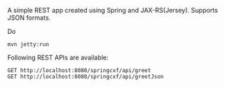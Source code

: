 A simple REST app created using Spring and JAX-RS(Jersey). Supports JSON formats.

Do

    mvn jetty:run
    
Following REST APIs are available:

    GET http://localhost:8080/springcxf/api/greet
    GET http://localhost:8080/springcxf/api/greetJson
